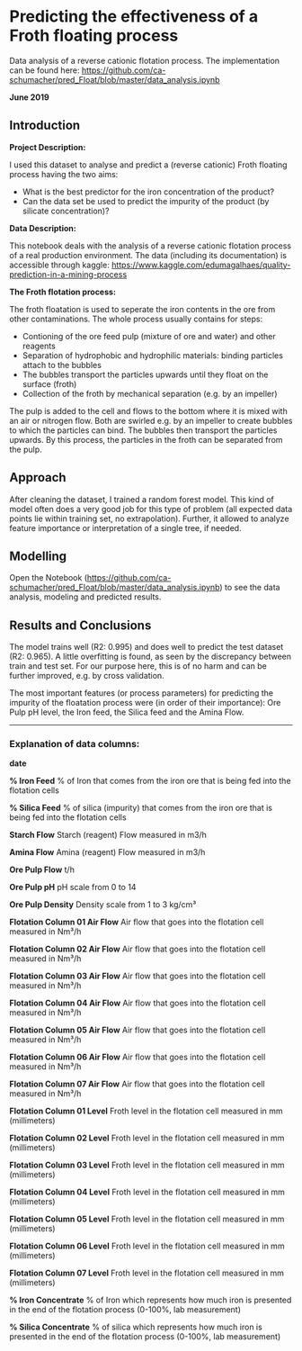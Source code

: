 # Predicting the effectiveness of a Froth floating process

Data analysis of a reverse cationic flotation process.
The implementation can be found here: https://github.com/ca-schumacher/pred_Float/blob/master/data_analysis.ipynb

**June 2019**

## Introduction

**Project Description:**

I used this dataset to analyse and predict a (reverse cationic) Froth floating process having the two aims:
* What is the best predictor for the iron concentration of the product?
* Can the data set be used to predict the impurity of the product (by silicate concentration)?

**Data Description:** 

This notebook deals with the analysis of a reverse cationic flotation process of a real production environment. The data (including its documentation) is accessible through kaggle: https://www.kaggle.com/edumagalhaes/quality-prediction-in-a-mining-process

**The Froth flotation process:**

The froth floatation is used to seperate the iron contents in the ore from other contaminations. The whole process usually contains for steps:

- Contioning of the ore feed pulp (mixture of ore and water) and other reagents
- Separation of hydrophobic and hydrophilic materials: binding particles attach to the bubbles
- The bubbles transport the particles upwards until they float on the surface (froth)
- Collection of the froth by mechanical separation (e.g. by an impeller)

The pulp is added to the cell and flows to the bottom where it is mixed with an air or nitrogen flow. Both are swirled e.g. by an impeller to create bubbles to which the particles can bind. The bubbles then transport the particles upwards. By this process, the particles in the froth can be separated from the pulp.

## Approach

After cleaning the dataset, I trained a random forest model. This kind of model often does a very good job for this type of problem (all expected data points lie within training set, no extrapolation). Further, it allowed to analyze feature importance or interpretation of a single tree, if needed.

## Modelling

Open the Notebook (https://github.com/ca-schumacher/pred_Float/blob/master/data_analysis.ipynb) to see the data analysis, modeling and predicted results.

## Results and Conclusions

The model trains well (R2: 0.995) and does well to predict the test dataset (R2: 0.965). A little overfitting is found, as seen by the discrepancy between train and test set. For our purpose here, this is of no harm and can be further improved, e.g. by cross validation.

The most important features (or process parameters) for predicting the impurity of the floatation process were (in order of their importance): Ore Pulp pH level, the Iron feed, the Silica feed and the Amina Flow. 






---

### Explanation of data columns:

**date**

**% Iron Feed** % of Iron that comes from the iron ore that is being fed into the flotation cells

**% Silica Feed**			% of silica (impurity) that comes from the iron ore that is being fed into the flotation cells

**Starch Flow**			Starch (reagent) Flow measured in m3/h

**Amina Flow**			Amina (reagent) Flow measured in m3/h

**Ore Pulp Flow**			t/h

**Ore Pulp pH**			pH scale from 0 to 14

**Ore Pulp Density**		Density scale from 1 to 3 kg/cm³

**Flotation Column 01 Air Flow**	Air flow that goes into the flotation cell measured in Nm³/h

**Flotation Column 02 Air Flow**	Air flow that goes into the flotation cell measured in Nm³/h

**Flotation Column 03 Air Flow**	Air flow that goes into the flotation cell measured in Nm³/h

**Flotation Column 04 Air Flow**	Air flow that goes into the flotation cell measured in Nm³/h

**Flotation Column 05 Air Flow**	Air flow that goes into the flotation cell measured in Nm³/h

**Flotation Column 06 Air Flow**	Air flow that goes into the flotation cell measured in Nm³/h

**Flotation Column 07 Air Flow** Air flow that goes into the flotation cell measured in Nm³/h

**Flotation Column 01 Level**	Froth level in the flotation cell measured in mm (millimeters)

**Flotation Column 02 Level**	Froth level in the flotation cell measured in mm (millimeters)

**Flotation Column 03 Level**	Froth level in the flotation cell measured in mm (millimeters)

**Flotation Column 04 Level**	Froth level in the flotation cell measured in mm (millimeters)

**Flotation Column 05 Level**	Froth level in the flotation cell measured in mm (millimeters)

**Flotation Column 06 Level** 	Froth level in the flotation cell measured in mm (millimeters)

**Flotation Column 07 Level**	Froth level in the flotation cell measured in mm (millimeters)

**% Iron Concentrate** % of Iron which represents how much iron is presented in the end of the flotation process (0-100%, lab measurement)

**% Silica Concentrate** % of silica which represents how much iron is presented in the end of the flotation process (0-100%, lab measurement)

